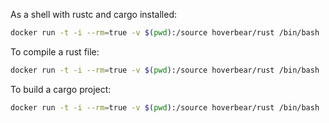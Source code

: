 As a shell with rustc and cargo installed:
```bash
docker run -t -i --rm=true -v $(pwd):/source hoverbear/rust /bin/bash
```
To compile a rust file:
```bash
docker run -t -i --rm=true -v $(pwd):/source hoverbear/rust /bin/bash
```
To build a cargo project:
```bash
docker run -t -i --rm=true -v $(pwd):/source hoverbear/rust /bin/bash

```
